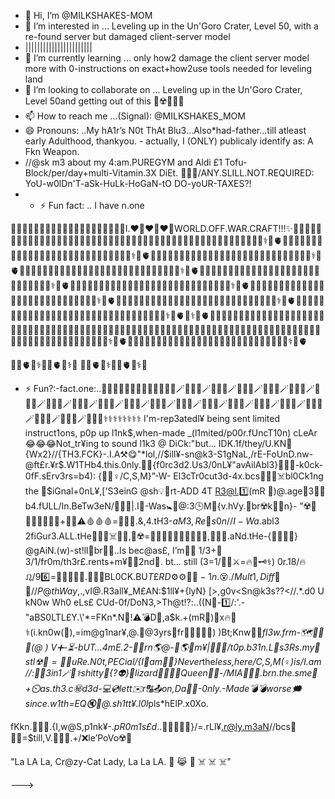 - 👋 Hi, I’m @MILKSHAKES-MOM
- 👀 I’m interested in ... Leveling up in the Un'Goro Crater, Level 50, with a re-found server but damaged client-server model
- |||||||||||||||||||||||
- 🌱 I’m currently learning ... only how2 damage the client server model more with 0-instructions on exact+how2use tools needed for leveling land
- 💞️ I’m looking to collaborate on ... Leveling up in the Un'Goro Crater, Level 50and getting out of this 🏥☢️💊💩🚫
- 📫 How to reach me ...(Signal): @MILKSHAKES_MOM
- 😄 Pronouns: ..My hA1r’s N0t ThAt Blu3...Also*had-father...till atleast early Adulthood, thankyou.       - actually, I (ONLY) publicaly identify as: A Fkn Weapon. 
-  //@sk m3 about my 4:am.PUREGYM and Aldi £1 Tofu-Block/per/day+multi-Vitamin.3X DiEt. 🧠🤹🚫/ANY.SLILL.NOT.REQUIRED: YoU-w0lDn'T-aSk-HuLk-HoGaN-tO DO-yoUR-TAXES?!
-  - ⚡ Fun fact: .. I have  n.one

💸💖💸💖💸💖💸💖💸💖💸💖💸💖💸💖💸💖🐉✨I.❤️‍🔥❤️‍🔥❤️‍🔥WORLD.OFF.WAR.CRAFT!!!✨🐉💸💖💸💖💸💖💸💖💖💸💖💸💖💸💖💸💖💸💖💸💖💸💖💸💖💸💖💸💖💸💖💸💖💸💖💸💖💸💖💸💖💸💖💸💖💸💖🧿⚕️🏧🫀💖💸💖💸💖💸💖💸💖💸💖💸💖💸💖💸💖💸💖💸💖💸💖💸💖💸💖🧿⚕️🏧🫀💖💸💖💸💖💸💖💸💖💸💖💸💖💸💖💸💖💸💖💸💖💸💖💸💖💸💖🧿⚕️🏧🫀💖💸💖💸💖💸💖💸💖💸💖💸💖💸💖💸💖💸💖💸💖💸💖💸💖💸💖🧿⚕️🏧🫀💖💸💖💸💖💸💖💸💖💸💖💸💖💸💖💸💖💸💖💸💖💸💖💸💖💸💖🧿⚕️🏧🫀💖💸💖💸💖💸💖💸💖💸💖💸💖💸💖💸💖💸💖💸💖💸💖💸💖💸💖🧿⚕️🏧🫀💖💸💖💸💖💸💖💸💖💸💖💸💖💸💖💸💖💸💖💸💖💸💖💸💖💸💖🧿⚕️🏧🫀💖💸💖💸💖💸💖💸💖💸💖💸💖💸💖💸💖💸💖💸💖💸💖💸💖💸💖🧿⚕️🏧🫀💖💸💖💸💖💸💖💸💖💸💖💸💖💸💖💸💖💸💖💸💖💸💖💸💖💸💖💸💖💸💖🧿⚕️🏧🫀🧿⚕️🏧🫀💸💖💸💖💸💖💸💖💸💖💸💖💸💖💸💖💸💖💸💖💸💸💖💸💖💸💖💸💖💸💖💸💖💸💖💸💖💸💖💸💖💸💸💖💸💖💸💖💸💖💸💖💸💖💸💖💸💖💸💖💸💖💸💖💸💖💸💖💸💖💸💖💸💖💸💖💸💖💸💖💸💖💸💖💸💖💸💖💸💖🧿⚕️🏧🫀💖💸💖💸💖💸💖💸💖💸💖💸💖💸💖💸💖💸💖💸💖💸💖💸💖💸💖🧿⚕️🏧🫀

🚾🏧🫀🚾⚕️🧿🏧🫀🚾⚕️🧿
🚾🏧🫀🚾⚕️🧿🏧🫀🚾⚕️🧿

- ⚡ Fun?:-fact.one:..🔑🔑🔑🔑🔑🔑🔑🔑🔑🔑🐍🦁🐍🪄🐍🦁🐍🪄🐍🦁🐍🪄🐍🦁🐍🪄🐍🦁🐍🪄🐍🦁🐍🪄🐍🦁🐍🪄🐍🦁🐍🪄🐍🦁🐍🪄🐍🦁🐍🪄🐍🦁🐍🪄🐍🦁🐍🪄🐍🦁🐍🪄🐍🦁🐍🪄🐍🦁🐍🪄🐍🦁🐍🪄🐍🦁🐍🪄🐍🦁🐍🪄🐍🦁🐍🪄🐍🦁🐍🪄🐍🦁🐍⚕️⚕️⚕️⚕️⚕️⚕️⚕️⚕️️
I'm-rep3atedl¥ being sent limited instruct1ons, p0p up l1nk$,when-made _(l1mited/p00r.fUncT10n) cLeAr😂😂😂Not_tr¥ing to sound l1k3 @ DiCk:"but...
IDK.1f/they/U.KN🧠{Wx2}//{TH3.FCK}-.I.A⚒️😋"*lol,//$ill¥-sn@k3-S1gNaL,/rE-FoUnD.nw-@ft£r.¥r$.W1THb4.this.0nly.🤼‍♂️{f0rc3d2.Us3/0nL¥"avAilAbl3}⛓️‍💥💔-k0ck-0fF.sErv3rs=b4):
{🧜‍♀️♀️/C,S,M}”-W- El3cTr0cut3d-4x.bcs🧟‍♀️💸☠️bl0Ck1ng the 🚾$iGnal+0nL¥,['S3einG @sh💡🤏rt-ADD 4T R3@l.1️⃣(mR 🦇)@.age🎂3🐦‍🔥 b4.fULL/In.BeTw3eN/💉💉💉|.I🧿-Was🚼👼@:3🕒M🌅{v.hVy.🧠br☢️k⛓️‍💥n}-
”☢️💉👨‍🍼💉🏥🤱💉+🥂🍷⚠️🩸🩸🩸=🐣🥴😿.&,4.tH3-$aM3, Re🔺s0n// I-Wa$.abl3 2fiGur3.ALL.tHe💸🏥💉☠️⛓️‍💥,💊☢️=⛓️‍💥⛓️‍💥⛓️‍💥⛓️‍💥⛓️‍💥,🧟‍♀️🫨.aNd.tHe-{🚾🌊📍🧿} @gAiN.(w)-st!ll🧠br⛓️‍💥..Is bec@as£,
I’m👨‍🍼 1/3+🤱3/1/fr0m/th3r£.rents+m¥👨‍🍼2nd👰. bt… still (3=1/🐍🐍⚔️=🔥🐆🗝️⚕️) 0r.18/🔥♌/96️⃣=🔻🥉🦁🐯😺.🧠🧠🧠BL0CK.BU$T£RD⚙️⚙️🧊🧊-1n.😵./Mult1,Diff🧠🧠//P@thWay$,.,vI@.R3all¥_M£AN:$1ll¥+{lyN}
[>,g0v<Sn@k3s??<//.*.d0 U kN0w Wh0 eLs£ CUd-0f/DoN3,>Th@t⁉️:..((N🚫-1️⃣/:'.-"aBS0LTL£Y.\'*=FKn*.N🔞!⚠️💣D🚫,a$k.+(mR🦇)📌x🔥🐆⚕️(i.kn0w(🦇),=im@g1nar¥,@.🎂@3yrs👫fr🫱🏽‍🫲🏻🚸)
)Bt;Knw🦸‍♂️*fl3w.frm-🗺️🛶🔀🌊(@ ) V➕-⏳-bUT…4mE.2-🐣👶rn🌎@-🥷🌎🏴󠁧󠁢󠁥󠁮󠁧󠁿m¥|🫠🫠🫠/$t0p.b31n.L🦐s3Rs.my🧠stl☢🤒=⛓️‍💥uRe.N0t,$PECial/{I💖am💩💩}Never*the*less,here/C,S,M(♀️)is/I.am
//:🔺🥉3in1🪄🔑⚕️shitty🤏{?👽}🦎lizard👑♌🐍💫Queen🧝‍♀️-/MIA🧩⛓️‍💥.brn.the.sme📅 +⏲️as.th3.c㊙️d3d-💻💿lett✉️r🔠📤on,Da🐅🚢-0nly.-Made💣💣worse🗯️since.w1th=EQ🔇🤬@.sh1tt¥.l0l*pls*hElP.x0Xo.

fKkn.🚽🤡📡.{I,w@S,p1nk¥-.*pR0m1s£d*..🥳🍕🍕🍕🪩}/=.rLl¥.r@ly.m3aN//bcs🔻🧜‍♀️=$till,V.🤒🤕😭.+/❌le’PoVo☢️🙈

"La LA La, Cr@zy-Cat Lady, La La LA. 🐾 😹 🐾 ☠️ ☠️ ☠️"

--->
